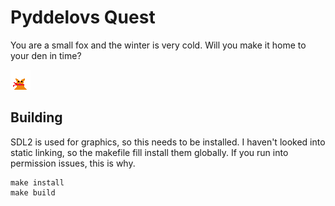 # Pyddelovs Quest
You are a small fox and the winter is very cold. Will you make it home to your den in time?

![Pyddelov](./assets/pyddelov.png)



## Building
SDL2 is used for graphics, so this needs to be installed. I haven't looked into static linking, so the makefile fill install them globally. If you run into permission issues, this is why.

```
make install
make build

```